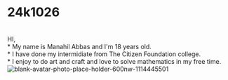 # 24k1026
<br>  HI,
<br> * My name is Manahil Abbas and I'm 18 years old.
<br> * I have done my intermidiate from The Citizen Foundation college.
<br> * I enjoy to do art and craft and love to solve mathematics in my free time.
 ![blank-avatar-photo-place-holder-600nw-1114445501](https://github.com/user-attachments/assets/8e6bdb78-3954-4ff3-9456-14f699640cc2)
